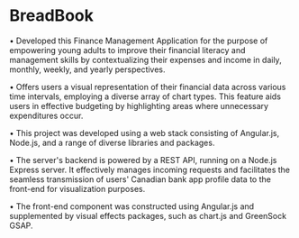 # BreadBook
•	Developed this Finance Management Application for the purpose of empowering young adults to improve their financial literacy and management skills by contextualizing their expenses and income in daily, monthly, weekly, and yearly perspectives.

•	Offers users a visual representation of their financial data across various time intervals, employing a diverse array of chart types. This feature aids users in effective budgeting by highlighting areas where unnecessary expenditures occur.

•	This project was developed using a web stack consisting of Angular.js, Node.js, and a range of diverse libraries and packages.

•	The server's backend is powered by a REST API, running on a Node.js Express server. It effectively manages incoming requests and facilitates the seamless transmission of users' Canadian bank app profile data to the front-end for visualization purposes.

•	The front-end component was constructed using Angular.js and supplemented by visual effects packages, such as chart.js and GreenSock GSAP.

